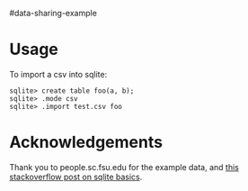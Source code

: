 #data-sharing-example

# Usage

To import a csv into sqlite:

```
sqlite> create table foo(a, b);
sqlite> .mode csv
sqlite> .import test.csv foo
```

# Acknowledgements

Thank you to people.sc.fsu.edu for the example data, and [this stackoverflow post on sqlite basics](https://stackoverflow.com/questions/14947916/import-csv-to-sqlite#24582022).
